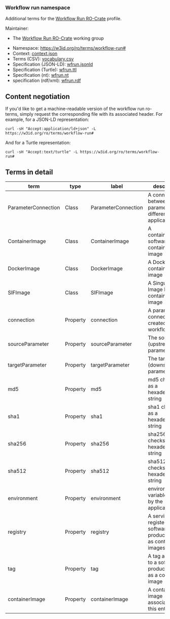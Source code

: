 ### Workflow run namespace

Additional terms for the [Workflow Run RO-Crate](https://www.researchobject.org/workflow-run-crate/) profile.

Maintainer:
- The [Workflow Run RO-Crate](https://www.researchobject.org/workflow-run-crate/) working group

* Namespace: <https://w3id.org/ro/terms/workflow-run#>
* Context: [context.json](context.json)
* Terms (CSV): [vocabulary.csv](vocabulary.csv)
* Specification (JSON-LD): [wfrun.jsonld](wfrun.jsonld)
* Specification (Turtle): [wfrun.ttl](wfrun.ttl)
* Specification (nt): [wfrun.nt](wfrun.nt)
* specification (rdf/xml): [wfrun.rdf](wfrun.rdf)

## Content negotiation
If you'd like to get a machine-readable version of the workflow run ro-terms, simply request the corresponding file with its associated header. For example, for a JSON-LD representation:

```
curl -sH "Accept:application/ld+json" -L https://w3id.org/ro/terms/workflow-run#
```

And for a Turtle representation:

```
curl -sH "Accept:text/turtle" -L https://w3id.org/ro/terms/workflow-run#
```


## Terms in detail

<!-- 
For updates to terms, remember to:
- Update below
- Update vocabulary.csv
- Regenerate context.json with gen_context.py
- Add to Profile Crates ro-crate-metadta.json in https://github.com/researchobject/workflow-run-crate/ 
-->

| term | type | label | description | domain | range | 
| -----| ---- | ----- | ----------- | ------ | ----- |
| ParameterConnection | Class | ParameterConnection | A connection between parameters of different applications | | |
| ContainerImage | Class | ContainerImage | A containerization software container image | | |
| DockerImage | Class | DockerImage | A Docker container image | | |
| SIFImage | Class | SIFImage | A Singularity Image Format container image | | |
| connection | Property | connection | A parameter connection created by this workflow | ComputationalWorkflow; HowToStep | ParameterConnection | 
| sourceParameter | Property | sourceParameter | The source (upstream) parameter | ParameterConnection | FormalParameter | 
| targetParameter | Property | targetParameter | The target (downstream) parameter | ParameterConnection | FormalParameter | 
| md5 | Property | md5 | md5 checksum as a hexadecimal string | File ContainerImage | Text | 
| sha1 | Property | sha1 | sha1 checksum as a hexadecimal string | File ContainerImage | Text | 
| sha256 | Property | sha256 | sha256 checksum as a hexadecimal string | File ContainerImage | Text | 
| sha512 | Property | sha512 | sha512 checksum as a hexadecimal string | File ContainerImage | Text | 
| environment | Property | environment | environment variables used by the application | SoftwareApplication SoftwareSourceCode ComputationalWorkflow CreateAction | FormalParameter PropertyValue | 
| registry | Property | registry | A service to register software products, such as container images | ContainerImage | Text | 
| tag | Property | tag | A tag assigned to a software product, such as a container image | ContainerImage | Text | 
| containerImage | Property | containerImage | A container image associated with this entity | CreateAction | ContainerImage URL |
